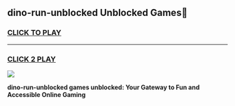 
## dino-run-unblocked Unblocked Games👋
<h3>
<a href="https://news.freeplayer.one?title=dino-run-unblocked&ref=16F">CLICK TO PLAY</a></h3>
<hr>

<h3>
<a href="https://news.freeplayer.one?title=dino-run-unblocked&ref=16F">CLICK 2 PLAY</a>
  
</h3>

<a href="https://news.freeplayer.one?title=dino-run-unblocked&ref=16F/"><img src="https://clearcache.store/games.png"></a>


**dino-run-unblocked games unblocked: Your Gateway to Fun and Accessible Online Gaming**
